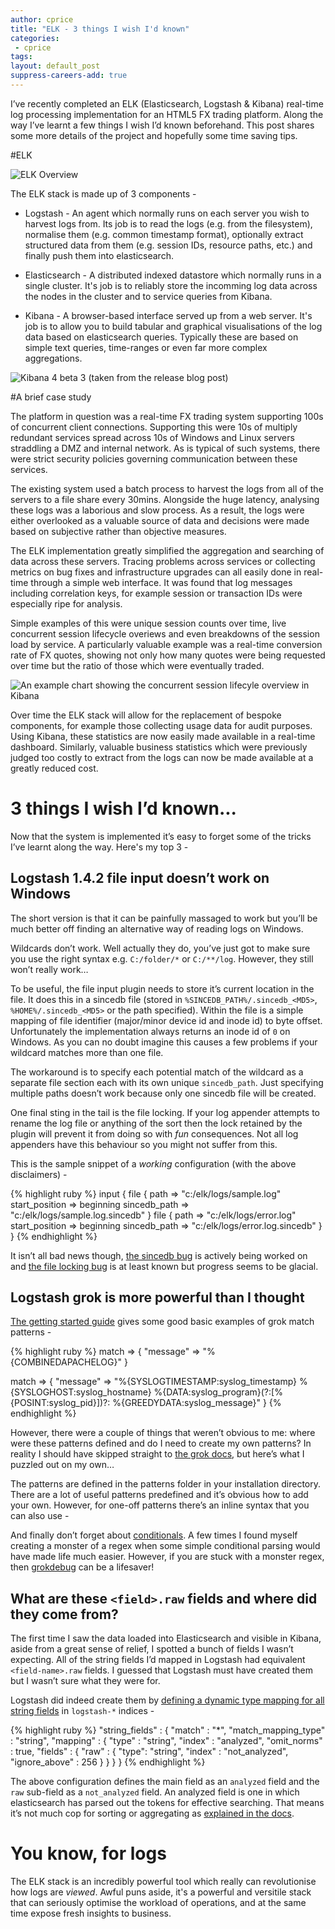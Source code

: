 ```yaml
---
author: cprice
title: "ELK - 3 things I wish I'd known"
categories:
 - cprice
tags:
layout: default_post
suppress-careers-add: true
---
```


I’ve recently completed an ELK (Elasticsearch, Logstash & Kibana) real-time log processing implementation for an HTML5 FX trading platform. Along the way I’ve learnt a few things I wish I’d known beforehand. This post shares some more details of the project and hopefully some time saving tips.

#ELK

<img src="{{ site.baseurl }}/cprice/assets/ELKOverview.png" title="ELK Overview"/>

The ELK stack is made up of 3 components -

* Logstash - An agent which normally runs on each server you wish to harvest logs from. Its job is to read the logs (e.g. from the filesystem), normalise them (e.g. common timestamp format), optionally extract structured data from them (e.g. session IDs, resource paths, etc.) and finally push them into elasticsearch.

* Elasticsearch - A distributed indexed datastore which normally runs in a single cluster. It's job is to reliably store the incomming log data across the nodes in the cluster and to service queries from Kibana.

* Kibana - A browser-based interface served up from a web server. It's job is to allow you to build tabular and graphical visualisations of the log data based on elasticsearch queries. Typically these are based on simple text queries, time-ranges or even far more complex aggregations.

<img src="{{ site.baseurl }}/cprice/assets/Kibana4beta3.png" title="Kibana 4 beta 3 (taken from the release blog post)"/>

#A brief case study

The platform in question was a real-time FX trading system supporting 100s of concurrent client connections. Supporting this were 10s of multiply redundant services spread across 10s of Windows and Linux servers straddling a DMZ and internal network. As is typical of such systems, there were strict security policies governing communication between these services.

The existing system used a batch process to harvest the logs from all of the servers to a file share every 30mins. Alongside the huge latency, analysing these logs was a laborious and slow process. As a result, the logs were either overlooked as a valuable source of data and decisions were made based on subjective rather than objective measures.

The ELK implementation greatly simplified the aggregation and searching of data across these servers. Tracing problems across services or collecting metrics on bug fixes and infrastructure upgrades can all easily done in real-time through a simple web interface. It was found that log messages including correlation keys, for example session or transaction IDs were especially ripe for analysis.

Simple examples of this were unique session counts over time, live concurrent session lifecycle overiews and even breakdowns of the session load by service. A particularly valuable example was a real-time conversion rate of FX quotes, showing not only how many quotes were being requested over time but the ratio of those which were eventually traded.

<img src="{{ site.baseurl }}/cprice/assets/ELKSessionLifecycle.png" title="An example chart showing the concurrent session lifecyle overview in Kibana"/>

Over time the ELK stack will allow for the replacement of bespoke components, for example those collecting usage data for audit purposes. Using Kibana, these statistics are now easily made available in a real-time dashboard. Similarly, valuable business statistics which were previously judged too costly to extract from the logs can now be made available at a greatly reduced cost.

# 3 things I wish I’d known...

Now that the system is implemented it’s easy to forget some of the tricks I’ve learnt along the way. Here's my top 3 -

## Logstash 1.4.2 file input doesn’t work on Windows

The short version is that it can be painfully massaged to work but you’ll be much better off finding an alternative way of reading logs on Windows.

Wildcards don’t work. Well actually they do, you’ve just got to make sure you use the right syntax e.g. ```C:/folder/*``` or ```C:/**/log```. However, they still won’t really work…

To be useful, the file input plugin needs to store it’s current location in the file. It does this in a sincedb file (stored in ```%SINCEDB_PATH%/.sincedb_<MD5>```, ```%HOME%/.sincedb_<MD5>``` or the path specified). Within the file is a simple mapping of file identifier (major/minor device id and inode id) to byte offset. Unfortunately the implementation always returns an inode id of ```0``` on Windows. As you can no doubt imagine this causes a few problems if your wildcard matches more than one file.

The workaround is to specify each potential match of the wildcard as a separate file section each with its own unique ```sincedb_path```. Just specifying multiple paths doesn’t work because only one sincedb file will be created.

One final sting in the tail is the file locking. If your log appender attempts to rename the log file or anything of the sort then the lock retained by the plugin will prevent it from doing so with *fun* consequences. Not all log appenders have this behaviour so you might not suffer from this.

This is the sample snippet of a *working* configuration (with the above disclaimers) -

{% highlight ruby %}
  input {
  	file {
  		path => "c:/elk/logs/sample.log"
  		start_position => beginning
  		sincedb_path => "c:/elk/logs/sample.log.sincedb"
  	}
  	file {
  		path => "c:/elk/logs/error.log"
  		start_position => beginning
  		sincedb_path => "c:/elk/logs/error.log.sincedb"
  	}
  }
{% endhighlight %}

It isn’t all bad news though, [the sincedb bug](https://github.com/logstash-plugins/logstash-input-file/issues/2) is actively being worked on and [the file locking bug](https://logstash.jira.com/browse/LOGSTASH-986) is at least known but progress seems to be glacial.

## Logstash grok is more powerful than I thought

[The getting started guide](http://logstash.net/docs/1.4.2/tutorials/getting-started-with-logstash) gives some good basic examples of grok match patterns -

{% highlight ruby %}
  match => { "message" => "%{COMBINEDAPACHELOG}" }

  match => { "message" => "%{SYSLOGTIMESTAMP:syslog_timestamp} %{SYSLOGHOST:syslog_hostname} %{DATA:syslog_program}(?:\[%{POSINT:syslog_pid}\])?: %{GREEDYDATA:syslog_message}" }
{% endhighlight %}

However, there were a couple of things that weren’t obvious to me: where were these patterns defined and do I need to create my own patterns? In reality I should have skipped straight to [the grok docs](http://logstash.net/docs/1.4.2/filters/grok), but here’s what I puzzled out on my own…

The patterns are defined in the patterns folder in your installation directory. There are a lot of useful patterns predefined and it’s obvious how to add your own. However, for one-off patterns there’s an inline syntax that you can also use -

And finally don’t forget about [conditionals](http://logstash.net/docs/1.4.2/configuration#conditionals). A few times I found myself creating a monster of a regex when some simple conditional parsing would have made life much easier. However, if you are stuck with a monster regex, then [grokdebug](http://grokdebug.herokuapp.com) can be a lifesaver!

## What are these ```<field>.raw``` fields and where did they come from?

The first time I saw the data loaded into Elasticsearch and visible in Kibana, aside from a great sense of relief, I spotted a bunch of fields I wasn’t expecting. All of the string fields I’d mapped in Logstash had equivalent ```<field-name>.raw``` fields. I guessed that Logstash must have created them but I wasn’t sure what they were for.

Logstash did indeed create them by [defining a dynamic type mapping for all string fields](https://github.com/logstash-plugins/logstash-output-elasticsearch/blob/v0.1.5/lib/logstash/outputs/elasticsearch/elasticsearch-template.json#L10) in ```logstash-*``` indices -

{% highlight ruby %}
  "string_fields" : {
    "match" : "*",
    "match_mapping_type" : "string",
    "mapping" : {
      "type" : "string", "index" : "analyzed", "omit_norms" : true,
      "fields" : {
        "raw" : { "type": "string", "index" : "not_analyzed", "ignore_above" : 256 }
      }
    }
  }
{% endhighlight %}

The above configuration defines the main field as an ```analyzed``` field and the ```raw``` sub-field as a ```not_analyzed``` field. An analyzed field is one in which elasticsearch has parsed out the tokens for effective searching. That means it’s not much cop for sorting or aggregating as [explained in the docs](http://www.elasticsearch.org/guide/en/elasticsearch/guide/current/aggregations-and-analysis.html).

# You know, for logs

The ELK stack is an incredibly powerful tool which really can revolutionise how logs are *viewed*. Awful puns aside, it's a powerful and versitile stack that can seriously optimise the workload of operations, and at the same time expose fresh insights to business.
